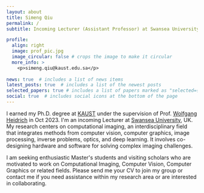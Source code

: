 ```yaml
---
layout: about
title: Simeng Qiu
permalink: /
subtitle: Incoming Lecturer (Assistant Professor) at Swansea University, UK.

profile:
  align: right
  image: prof_pic.jpg
  image_circular: false # crops the image to make it circular
  more_info: >
    <p>simeng.qiu@kaust.edu.sa</p>
  
news: true  # includes a list of news items
latest_posts: true  # includes a list of the newest posts
selected_papers: true # includes a list of papers marked as "selected={true}"
social: true  # includes social icons at the bottom of the page
---
```


I earned my Ph.D. degree at [KAUST](https://www.kaust.edu.sa/en/) under the supervision of Prof. [Wolfgang Heidrich](https://vccimaging.org/People/heidriw/) in Oct 2023. I'm an incoming Lecturer at [Swansea University](https://www.swansea.ac.uk/), UK. My research centers on computational imaging, an interdisciplinary field that integrates methods from computer vision, computer graphics, image processing, inverse problems, optics, and deep learning. It involves co-designing hardware and software for solving complex imaging challenges.

I am seeking enthusiastic Master's students and visiting scholars who are motivated to work on Computational Imaging, Computer Vision, Computer Graphics or related fields. Please send me your CV to join my group or contact me if you need assistance within my research area or are interested in collaborating.
